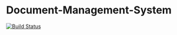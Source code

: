 # Document-Management-System
[![Build Status](https://travis-ci.org/andela-anwosu/Document-Management-System.svg?branch=development)](https://travis-ci.org/andela-anwosu/Document-Management-System)